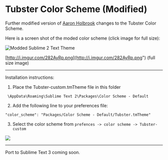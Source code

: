 Tubster Color Scheme (Modified) 
===================


Further modified version of [Aaron Holbrook](https://github.com/AaronHolbrook's) changes to the Tubster Color Scheme.



Here is a screen shot of the moded color scheme (click image for full size): 



![Modded Sublime 2 Text Theme](http://i.imgur.com/282AyRpl.jpg)

[http://i.imgur.com/282AyRp.png](http://i.imgur.com/282AyRp.png") (full size image)


----------




Installation instructions:

1) Place the Tubster-custom.tmTheme file in this folder

`
\AppData\Roaming\Sublime Text 2\Packages\Color Scheme - Default`



2) Add the following line to your preferences file: 


`"color_scheme": "Packages/Color Scheme - Default/Tubster.tmTheme"`


3) Select the color scheme from 
`
prefences -> color scheme -> Tubster-custom `

![](http://i.imgur.com/OxRkqGVl.jpg)

----

Port to Sublime Text 3 coming soon. 
